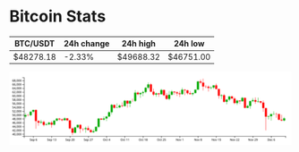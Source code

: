 # Bitcoin Stats

BTC/USDT|24h change|24h high|24h low|
|---|---|---|---|
|$48278.18|-2.33%|$49688.32|$46751.00|

<img src="./chart.svg">
